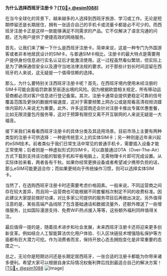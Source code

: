 **为什么选择西班牙注册卡？[[TG💪+ @esim1088](https://t.me/s/esim1088)]**

在当今全球化的背景下，越来越多的人选择到西班牙旅游、学习或工作。无论是短期停留还是长期居住，拥有一张适合自己的手机卡或流量卡都是必不可少的。而西班牙注册卡正是这样一款能够满足不同需求的产品。它不仅解决了语言沟通的问题，还为用户提供了便捷高效的网络服务。

首先，让我们来了解一下什么是西班牙注册卡。简单来说，这是一种专门为外国游客或者非本地居民设计的SIM卡。与普通SIM卡相比，注册卡的最大特点是需要用户提供身份信息进行实名认证后才能激活使用。这一过程虽然看似繁琐，但实际上是为了确保通信安全以及遵守当地法律法规的要求。对于那些计划长时间逗留在西班牙的人来说，这无疑是一个值得信赖的选择。

那么，为什么要特别关注西班牙注册卡呢？首先，在西班牙境内使用未经注册的SIM卡可能会面临罚款甚至驱逐出境的风险。因为根据欧盟相关规定，所有移动运营商都必须对客户信息进行登记备案。其次，注册卡通常会提供更稳定可靠的信号覆盖范围及更快的数据传输速度，这对于需要频繁上网办公或是观看高清视频流媒体内容的人来说尤为重要。此外，许多运营商还会针对注册卡推出专属优惠套餐，比如无限流量包月服务等，这对于预算有限但又离不开互联网的人来说无疑是一大福音。

接下来我们来看看西班牙注册卡的具体分类及其适用场景。目前市场上主要有两种类型的注册卡可供选择：一种是传统意义上的实体SIM卡；另一种则是近年来兴起的eSIM技术。前者类似于我们日常生活中常见的普通手机卡，需要插入设备才能正常使用；后者则是一种虚拟形式的SIM卡，可以直接通过OTA（Over-The-Air）方式下载到支持该功能的智能手机和平板电脑上，无需物理卡片即可完成设置。从实际体验来看，两者各有千秋。如果你经常更换设备或者希望减少携带负担的话，那么eSIM可能更适合你；而如果更倾向于传统操作习惯，则可以选择实体SIM卡。

当然了，在选购西班牙注册卡时还需要考虑价格因素。一般来说，不同运营商之间存在较大差异，而且同一运营商也可能根据不同套餐档次制定不同的收费标准。因此建议大家提前做好功课，对比多家公司提供的服务项目后再做出决定。另外值得注意的是，某些高端产品线除了包含基础通话和数据流量外，还额外赠送了一些增值服务，比如国际漫游支持、免费WiFi热点接入等等，这些额外福利同样值得关注。

最后值得一提的是，随着技术进步和社会发展，未来西班牙注册卡还将迎来更多创新变革。例如结合人工智能算法优化用户体验、引入区块链技术增强隐私保护等方面都有巨大潜力可挖。作为消费者而言，保持开放心态去拥抱变化是非常重要的态度之一。

总之，无论你是短期访问还是长期定居西班牙，一张合适的注册卡都能为你带来诸多便利。希望大家可以根据自身实际情况权衡利弊后找到最适合自己的解决方案！[[TG💪+ @esim1088](https://t.me/s/esim1088) ![Image](https://i.postimg.cc/4NQfJmqS/Snipaste-2025-05-13-00-14-12.png)]